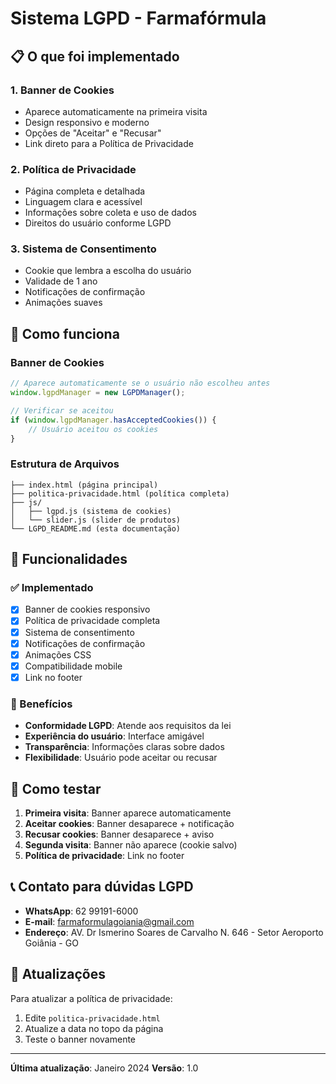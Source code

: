 # Sistema LGPD - Farmafórmula

## 📋 O que foi implementado

### 1. **Banner de Cookies**
- Aparece automaticamente na primeira visita
- Design responsivo e moderno
- Opções de "Aceitar" e "Recusar"
- Link direto para a Política de Privacidade

### 2. **Política de Privacidade**
- Página completa e detalhada
- Linguagem clara e acessível
- Informações sobre coleta e uso de dados
- Direitos do usuário conforme LGPD

### 3. **Sistema de Consentimento**
- Cookie que lembra a escolha do usuário
- Validade de 1 ano
- Notificações de confirmação
- Animações suaves

## 🔧 Como funciona

### Banner de Cookies
```javascript
// Aparece automaticamente se o usuário não escolheu antes
window.lgpdManager = new LGPDManager();

// Verificar se aceitou
if (window.lgpdManager.hasAcceptedCookies()) {
    // Usuário aceitou os cookies
}
```

### Estrutura de Arquivos
```
├── index.html (página principal)
├── politica-privacidade.html (política completa)
├── js/
│   ├── lgpd.js (sistema de cookies)
│   └── slider.js (slider de produtos)
└── LGPD_README.md (esta documentação)
```

## 📱 Funcionalidades

### ✅ Implementado
- [x] Banner de cookies responsivo
- [x] Política de privacidade completa
- [x] Sistema de consentimento
- [x] Notificações de confirmação
- [x] Animações CSS
- [x] Compatibilidade mobile
- [x] Link no footer

### 🎯 Benefícios
- **Conformidade LGPD**: Atende aos requisitos da lei
- **Experiência do usuário**: Interface amigável
- **Transparência**: Informações claras sobre dados
- **Flexibilidade**: Usuário pode aceitar ou recusar

## 🚀 Como testar

1. **Primeira visita**: Banner aparece automaticamente
2. **Aceitar cookies**: Banner desaparece + notificação
3. **Recusar cookies**: Banner desaparece + aviso
4. **Segunda visita**: Banner não aparece (cookie salvo)
5. **Política de privacidade**: Link no footer

## 📞 Contato para dúvidas LGPD

- **WhatsApp**: 62 99191-6000
- **E-mail**: farmaformulagoiania@gmail.com
- **Endereço**: AV. Dr Ismerino Soares de Carvalho N. 646 - Setor Aeroporto Goiânia - GO

## 🔄 Atualizações

Para atualizar a política de privacidade:
1. Edite `politica-privacidade.html`
2. Atualize a data no topo da página
3. Teste o banner novamente

---

**Última atualização**: Janeiro 2024
**Versão**: 1.0 
